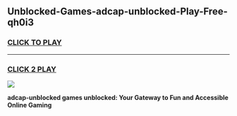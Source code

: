 
## Unblocked-Games-adcap-unblocked-Play-Free-qh0i3
<h3>
<a href="https://premium76.site?title=adcap-unblocked&ref=19M">CLICK TO PLAY</a></h3>
<hr>

<h3>
<a href="https://premium76.site?title=adcap-unblocked&ref=19M">CLICK 2 PLAY</a>
  
</h3>

<a href="https://premium76.site?title=adcap-unblocked&ref=19M"><img src="https://clearcache.store/games.png"></a>


**adcap-unblocked games unblocked: Your Gateway to Fun and Accessible Online Gaming**
